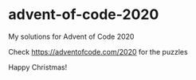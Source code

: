 # advent-of-code-2020
My solutions for Advent of Code 2020

Check https://adventofcode.com/2020 for the puzzles

Happy Christmas!
